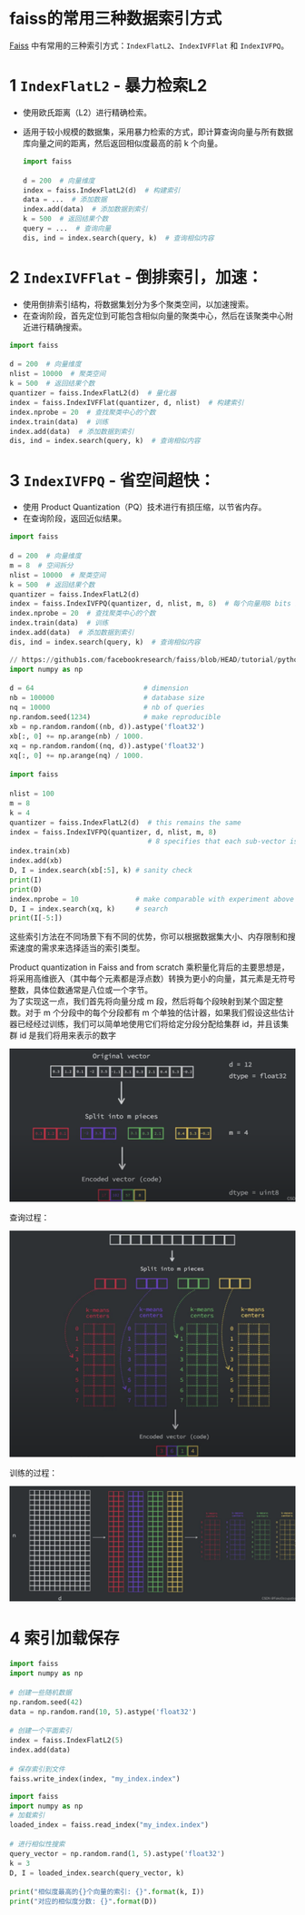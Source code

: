 # faiss的常用三种数据索引方式

[Faiss](https://so.csdn.net/so/search?q=Faiss&spm=1001.2101.3001.7020) 中有常用的三种索引方式：`IndexFlatL2`、`IndexIVFFlat` 和 `IndexIVFPQ`。



# 1 **`IndexFlatL2` - 暴力检索L2**

- 使用欧氏距离（L2）进行精确检索。

- 适用于较小规模的数据集，采用暴力检索的方式，即计算查询向量与所有数据库向量之间的距离，然后返回相似度最高的前 k 个向量。

  ```python
  import faiss
  
  d = 200  # 向量维度
  index = faiss.IndexFlatL2(d)  # 构建索引
  data = ...  # 添加数据
  index.add(data)  # 添加数据到索引
  k = 500  # 返回结果个数
  query = ...  # 查询向量
  dis, ind = index.search(query, k)  # 查询相似内容
  
  ```

  

# 2 **`IndexIVFFlat` - 倒排索引，加速：**

- 使用倒排索引结构，将数据集划分为多个聚类空间，以加速搜索。
- 在查询阶段，首先定位到可能包含相似向量的聚类中心，然后在该聚类中心附近进行精确搜索。

```python
import faiss

d = 200  # 向量维度
nlist = 10000  # 聚类空间
k = 500  # 返回结果个数
quantizer = faiss.IndexFlatL2(d)  # 量化器
index = faiss.IndexIVFFlat(quantizer, d, nlist)  # 构建索引
index.nprobe = 20  # 查找聚类中心的个数
index.train(data)  # 训练
index.add(data)  # 添加数据到索引
dis, ind = index.search(query, k)  # 查询相似内容
```



# 3 **`IndexIVFPQ` - 省空间超快：**

- 使用 Product Quantization（PQ）技术进行有损压缩，以节省内存。
- 在查询阶段，返回近似结果。

```python
import faiss

d = 200  # 向量维度
m = 8  # 空间拆分
nlist = 10000  # 聚类空间
k = 500  # 返回结果个数
quantizer = faiss.IndexFlatL2(d)
index = faiss.IndexIVFPQ(quantizer, d, nlist, m, 8)  # 每个向量用8 bits 编码
index.nprobe = 20  # 查找聚类中心的个数
index.train(data)  # 训练
index.add(data)  # 添加数据到索引
dis, ind = index.search(query, k)  # 查询相似内容

```

```python
// https://github1s.com/facebookresearch/faiss/blob/HEAD/tutorial/python/3-IVFPQ.py#L6-L32
import numpy as np

d = 64                           # dimension
nb = 100000                      # database size
nq = 10000                       # nb of queries
np.random.seed(1234)             # make reproducible
xb = np.random.random((nb, d)).astype('float32')
xb[:, 0] += np.arange(nb) / 1000.
xq = np.random.random((nq, d)).astype('float32')
xq[:, 0] += np.arange(nq) / 1000.

import faiss

nlist = 100
m = 8
k = 4
quantizer = faiss.IndexFlatL2(d)  # this remains the same
index = faiss.IndexIVFPQ(quantizer, d, nlist, m, 8)
                                  # 8 specifies that each sub-vector is encoded as 8 bits
index.train(xb)
index.add(xb)
D, I = index.search(xb[:5], k) # sanity check
print(I)
print(D)
index.nprobe = 10              # make comparable with experiment above
D, I = index.search(xq, k)     # search
print(I[-5:])
```

这些索引方法在不同场景下有不同的优势，你可以根据数据集大小、内存限制和搜索速度的需求来选择适当的索引类型。

Product quantization in Faiss and from scratch
乘积量化背后的主要思想是，将采用高维嵌入（其中每个元素都是浮点数）转换为更小的向量，其元素是无符号整数，具体位数通常是八位或一个字节。        
为了实现这一点，我们首先将向量分成 m 段，然后将每个段映射到某个固定整数。对于 m 个分段中的每个分段都有 m 个单独的估计器，如果我们假设这些估计器已经经过训练，我们可以简单地使用它们将给定分段分配给集群 id，并且该集群 id 是我们将用来表示的数字

![image-20240507233739260](assets/faiss的常用三种数据索引方式/image-20240507233739260.png)

查询过程：

![image-20240507233817348](assets/faiss的常用三种数据索引方式/image-20240507233817348.png)

训练的过程：

![image-20240507233906044](assets/faiss的常用三种数据索引方式/image-20240507233906044.png)

# 4 索引加载保存

```python
import faiss
import numpy as np

# 创建一些随机数据
np.random.seed(42)
data = np.random.rand(10, 5).astype('float32')

# 创建一个平面索引
index = faiss.IndexFlatL2(5)
index.add(data)

# 保存索引到文件
faiss.write_index(index, "my_index.index")

```

```python
import faiss
import numpy as np
# 加载索引
loaded_index = faiss.read_index("my_index.index")

# 进行相似性搜索
query_vector = np.random.rand(1, 5).astype('float32')
k = 3
D, I = loaded_index.search(query_vector, k)

print("相似度最高的{}个向量的索引: {}".format(k, I))
print("对应的相似度分数: {}".format(D))

```


